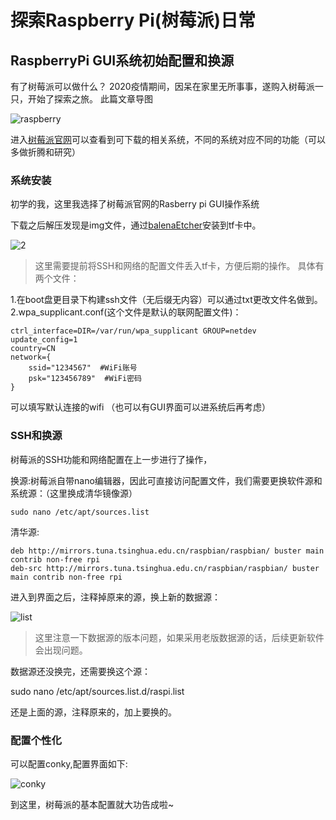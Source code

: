 # 探索Raspberry Pi(树莓派)日常

## RaspberryPi GUI系统初始配置和换源
有了树莓派可以做什么？
2020疫情期间，因呆在家里无所事事，遂购入树莓派一只，开始了探索之旅。
此篇文章导图

![raspberry](https://cdn.jsdelivr.net/gh/chuiluhui/mypic@master/img/202201071602255.png)

进入[树莓派官网](https://www.raspberrypi.org/)可以查看到可下载的相关系统，不同的系统对应不同的功能（可以多做折腾和研究）

### 系统安装

初学的我，这里我选择了树莓派官网的Rasberry pi GUI操作系统

下载之后解压发现是img文件，通过[balenaEtcher](https://www.balena.io/etcher/)安装到tf卡中。

![2](https://cdn.jsdelivr.net/gh/chuiluhui/mypic@master/img/202201071603314.jpg)

> 这里需要提前将SSH和网络的配置文件丢入tf卡，方便后期的操作。
具体有两个文件：

1.在boot盘更目录下构建ssh文件（无后缀无内容）可以通过txt更改文件名做到。
2.wpa_supplicant.conf(这个文件是默认的联网配置文件)：
```
ctrl_interface=DIR=/var/run/wpa_supplicant GROUP=netdev
update_config=1
country=CN
network={
    ssid="1234567"  #WiFi账号
    psk="123456789"  #WiFi密码
}
```
可以填写默认连接的wifi （也可以有GUI界面可以进系统后再考虑）

### SSH和换源
树莓派的SSH功能和网络配置在上一步进行了操作，


换源:树莓派自带nano编辑器，因此可直接访问配置文件，我们需要更换软件源和系统源：（这里换成清华镜像源）

    sudo nano /etc/apt/sources.list
清华源:
```
deb http://mirrors.tuna.tsinghua.edu.cn/raspbian/raspbian/ buster main contrib non-free rpi
deb-src http://mirrors.tuna.tsinghua.edu.cn/raspbian/raspbian/ buster main contrib non-free rpi
```
进入到界面之后，注释掉原来的源，换上新的数据源：

![list](https://cdn.jsdelivr.net/gh/chuiluhui/mypic@master/img/202201071607678.png)

>这里注意一下数据源的版本问题，如果采用老版数据源的话，后续更新软件会出现问题。

数据源还没换完，还需要换这个源： 

sudo nano /etc/apt/sources.list.d/raspi.list

还是上面的源，注释原来的，加上要换的。

### 配置个性化
可以配置conky,配置界面如下:

![conky](https://cdn.jsdelivr.net/gh/chuiluhui/mypic@master/img/202201071556591.jpg)

到这里，树莓派的基本配置就大功告成啦~

 
